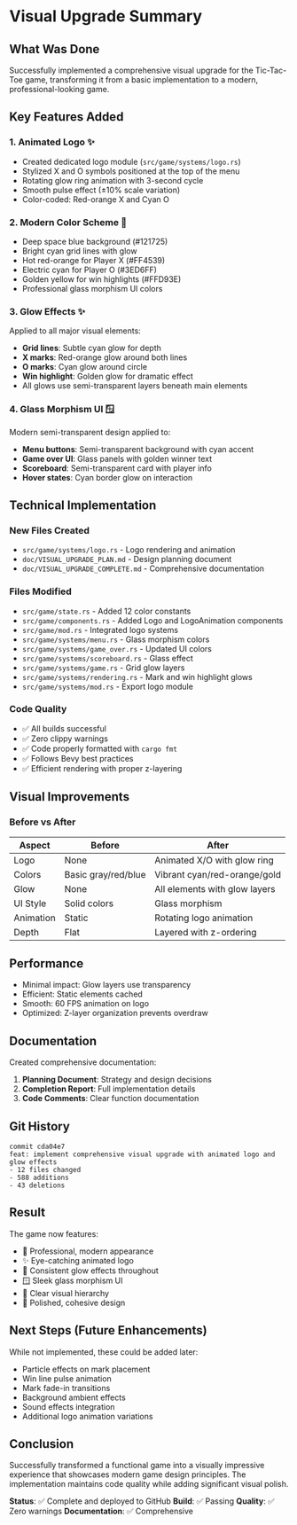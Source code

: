 # Visual Upgrade Summary

## What Was Done

Successfully implemented a comprehensive visual upgrade for the Tic-Tac-Toe game, transforming it from a basic implementation to a modern, professional-looking game.

## Key Features Added

### 1. **Animated Logo** ✨
- Created dedicated logo module (`src/game/systems/logo.rs`)
- Stylized X and O symbols positioned at the top of the menu
- Rotating glow ring animation with 3-second cycle
- Smooth pulse effect (±10% scale variation)
- Color-coded: Red-orange X and Cyan O

### 2. **Modern Color Scheme** 🎨
- Deep space blue background (#121725)
- Bright cyan grid lines with glow
- Hot red-orange for Player X (#FF4539)
- Electric cyan for Player O (#3ED6FF)
- Golden yellow for win highlights (#FFD93E)
- Professional glass morphism UI colors

### 3. **Glow Effects** ✨
Applied to all major visual elements:
- **Grid lines**: Subtle cyan glow for depth
- **X marks**: Red-orange glow around both lines
- **O marks**: Cyan glow around circle
- **Win highlight**: Golden glow for dramatic effect
- All glows use semi-transparent layers beneath main elements

### 4. **Glass Morphism UI** 🪟
Modern semi-transparent design applied to:
- **Menu buttons**: Semi-transparent background with cyan accent
- **Game over UI**: Glass panels with golden winner text
- **Scoreboard**: Semi-transparent card with player info
- **Hover states**: Cyan border glow on interaction

## Technical Implementation

### New Files Created
- `src/game/systems/logo.rs` - Logo rendering and animation
- `doc/VISUAL_UPGRADE_PLAN.md` - Design planning document
- `doc/VISUAL_UPGRADE_COMPLETE.md` - Comprehensive documentation

### Files Modified
- `src/game/state.rs` - Added 12 color constants
- `src/game/components.rs` - Added Logo and LogoAnimation components
- `src/game/mod.rs` - Integrated logo systems
- `src/game/systems/menu.rs` - Glass morphism colors
- `src/game/systems/game_over.rs` - Updated UI colors
- `src/game/systems/scoreboard.rs` - Glass effect
- `src/game/systems/game.rs` - Grid glow layers
- `src/game/systems/rendering.rs` - Mark and win highlight glows
- `src/game/systems/mod.rs` - Export logo module

### Code Quality
- ✅ All builds successful
- ✅ Zero clippy warnings
- ✅ Code properly formatted with `cargo fmt`
- ✅ Follows Bevy best practices
- ✅ Efficient rendering with proper z-layering

## Visual Improvements

### Before vs After
| Aspect | Before | After |
|--------|--------|-------|
| Logo | None | Animated X/O with glow ring |
| Colors | Basic gray/red/blue | Vibrant cyan/red-orange/gold |
| Glow | None | All elements with glow layers |
| UI Style | Solid colors | Glass morphism |
| Animation | Static | Rotating logo animation |
| Depth | Flat | Layered with z-ordering |

## Performance
- Minimal impact: Glow layers use transparency
- Efficient: Static elements cached
- Smooth: 60 FPS animation on logo
- Optimized: Z-layer organization prevents overdraw

## Documentation
Created comprehensive documentation:
1. **Planning Document**: Strategy and design decisions
2. **Completion Report**: Full implementation details
3. **Code Comments**: Clear function documentation

## Git History
```
commit cda04e7
feat: implement comprehensive visual upgrade with animated logo and glow effects
- 12 files changed
- 588 additions
- 43 deletions
```

## Result
The game now features:
- 🎨 Professional, modern appearance
- ✨ Eye-catching animated logo
- 🌟 Consistent glow effects throughout
- 🪟 Sleek glass morphism UI
- 🎯 Clear visual hierarchy
- 💎 Polished, cohesive design

## Next Steps (Future Enhancements)
While not implemented, these could be added later:
- Particle effects on mark placement
- Win line pulse animation
- Mark fade-in transitions
- Background ambient effects
- Sound effects integration
- Additional logo animation variations

## Conclusion
Successfully transformed a functional game into a visually impressive experience that showcases modern game design principles. The implementation maintains code quality while adding significant visual polish.

**Status**: ✅ Complete and deployed to GitHub
**Build**: ✅ Passing
**Quality**: ✅ Zero warnings
**Documentation**: ✅ Comprehensive
